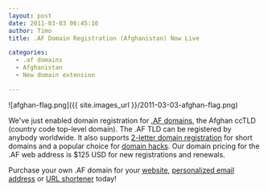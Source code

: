 ```yaml
---
layout: post
date: 2011-03-03 06:45:16
author: Timo
title: .AF Domain Registration (Afghanistan) Now Live

categories:
  - .af domains
  - Afghanistan
  - New domain extension

---
```


![afghan-flag.png]({{ site.images_url }}/2011-03-03-afghan-flag.png)

We've just enabled domain registration for [.AF domains](https://iwantmyname.com/domains/af-afghan-domain-name-registration-for-afghanistan), the Afghan ccTLD (country code top-level domain). The .AF TLD can be registered by anybody worldwide. It also supports [2-letter domain registration](https://iwantmyname.com/short-domain-search) for short domains and a popular choice for [domain hacks](https://iwantmyname.com/blog/2009/05/how-to-find-a-domain-hack.htm). Our domain pricing for the .AF web address is $125 USD for new registrations and renewals.

Purchase your own .AF domain for your [website](https://iwantmyname.com/services/website-builder/), [personalized email address](https://iwantmyname.com/services/email-hosting/) or [URL shortener](https://iwantmyname.com/services/url-shortener/) today!
